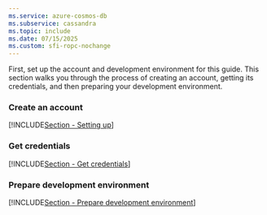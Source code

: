```yaml
---
ms.service: azure-cosmos-db
ms.subservice: cassandra
ms.topic: include
ms.date: 07/15/2025
ms.custom: sfi-ropc-nochange
---
```


First, set up the account and development environment for this guide. This section walks you through the process of creating an account, getting its credentials, and then preparing your development environment.

### Create an account

[!INCLUDE[Section - Setting up](section-quickstart-provision.md)]

### Get credentials

[!INCLUDE[Section - Get credentials](section-quickstart-credentials.md)]

### Prepare development environment

[!INCLUDE[Section - Prepare development environment](section-quickstart-environment.md)]
